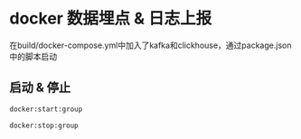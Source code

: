 # docker 数据埋点 & 日志上报

在build/docker-compose.yml中加入了kafka和clickhouse，通过package.json中的脚本启动

## 启动 & 停止

```bash
docker:start:group

docker:stop:group
```
